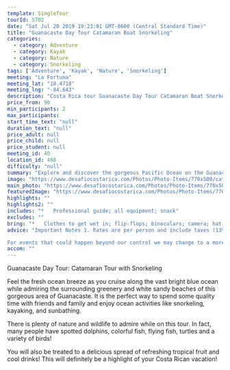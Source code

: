 ```yaml
---
template: SingleTour
tourId: 5702
date: "Sat Jul 20 2019 19:23:01 GMT-0600 (Central Standard Time)"
title: "Guanacaste Day Tour Catamaran Boat Snorkeling"
categories: 
  - category: Adventure
  - category: Kayak
  - category: Nature
  - category: Snorkeling
tags: ['Adventure', 'Kayak', 'Nature', 'Snorkeling']
meeting: "La Fortuna"
meeting_lat: "10.4718"
meeting_lng: "-84.643"
description: "Costa Rica tour Guanacaste Day Tour Catamaran Boat Snorkeling, id 5702"
price_from: 90
min_participants: 2
max_participants: 
start_time_text: "null"
duration_text: "null"
price_adult: null
price_child: null
price_student: null
meeting_id: 40
location_id: 498
difficulty: "null"
summary: "Explore and discover the gorgeous Pacific Ocean on the Guanacaste coast of Costa Rica. You’ll have a chance to kayak or snorkel once out at sea and admire the beautiful surrounding nature and wildlife! Many people have spotted colorful fish, dolphins, and flying fish that live in the crystal clear waters of this pristine area!"
image: "https://www.desafiocostarica.com/Photos/Photo-Items/770x500/catamaran-tour-in-tamarindo-1406649542.jpg"
main_photo: "https://www.desafiocostarica.com/Photos/Photo-Items/770x500/catamaran-tour-in-tamarindo-1406649542.jpg"
featuredImage: "https://www.desafiocostarica.com/Photos/Photo-Items/770x500/catamaran-tour-in-tamarindo-1406649542.jpg"
highlights: ""
highlights2: ""
includes: "*   Professional guide; all equipment; snack"
excludes: ""
bring: "*   Clothes to get wet in; flip-flops; binoculars; camera; hat; sunscreen; change of clothes for after the tour; a little extra spending money in case you want to buy some beers and souvenirs"
advice: "Important Notes 1. Rates are per person and include taxes (13%) 2. Pick up time will depend on the hotel where you are staying and the city you are coming from. Please be ready 5 minutes before the assigned time. 3. In the event of any inconvenience at the pick up, please call us immediately: (506) 2479-0020 4. We have a 48-hour cancellation policy. Recommended ages 13-65, minors must be accompanied by parent or guardian. \*\*Transportation in Tamarindo is not included. If your hotel is outside Tamarindo area, transportation can be included but we will advice you once we have your pick up & drop off location\*\*

For events that could happen beyond our control we may change to a more-suitable tour with an equal or similar adventure-appeal or offer other tour options so you don't miss out on a fun day in Costa Rica. We reserve the right to cancel a trip due to unfavorable conditions & will only run a tour according to our policies. Full refund is given if (on rare occasion) no tour is run."
accom: ""
---
```

Guanacaste Day Tour: Catamaran Tour with Snorkeling

Feel the fresh ocean breeze as you cruise along the vast bright blue ocean while admiring the surrounding greenery and white sandy beaches of this gorgeous area of Guanacaste. It is the perfect way to spend some quality time with friends and family and enjoy ocean activities like snorkeling, kayaking, and sunbathing.

There is plenty of nature and wildlife to admire while on this tour. In fact, many people have spotted dolphins, colorful fish, flying fish, turtles and a variety of birds!

You will also be treated to a delicious spread of refreshing tropical fruit and cool drinks! This will definitely be a highlight of your Costa Rican vacation!